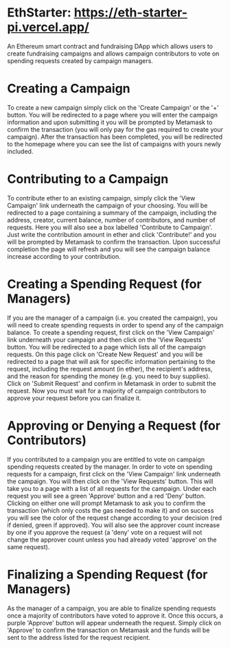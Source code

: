 # EthStarter: https://eth-starter-pi.vercel.app/
An Ethereum smart contract and fundraising DApp which allows users to create fundraising campaigns and allows campaign contributors to vote on spending requests created by campaign managers.

# Creating a Campaign
To create a new campaign simply click on the 'Create Campaign' or the '+' button. You will be redirected to a page where you will enter the campaign information and upon submitting it you will be prompted by Metamask to confirm the transaction (you will only pay for the gas required to create your campaign). After the transaction has been completed, you will be redirected to the homepage where you can see the list of campaigns with yours newly included.

# Contributing to a Campaign
To contribute ether to an existing campaign, simply click the 'View Campaign' link underneath the campaign of your choosing. You will be redirected to a page containing a summary of the campaign, including the address, creator, current balance, number of contributors, and number of requests. Here you will also see a box labelled 'Contribute to Campaign'. Just write the contribution amount in ether and click 'Contribute!' and you will be prompted by Metamask to confirm the transaction. Upon successful completion the page will refresh and you will see the campaign balance increase according to your contribution.

# Creating a Spending Request (for Managers)
If you are the manager of a campaign (i.e. you created the campaign), you will need to create spending requests in order to spend any of the campaign balance. To create a spending request, first click on the 'View Campaign' link underneath your campaign and then click on the 'View Requests' button. You will be redirected to a page which lists all of the campaign requests. On this page click on 'Create New Request' and you will be redirected to a page that will ask for specific information pertaining to the request, including the request amount (in ether), the recipient's address, and the reason for spending the money (e.g. you need to buy supplies). Click on 'Submit Request' and confirm in Metamask in order to submit the request. Now you must wait for a majority of campaign contributors to approve your request before you can finalize it.

# Approving or Denying a Request (for Contributors)
If you contributed to a campaign you are entitled to vote on campaign spending requests created by the manager. In order to vote on spending requests for a campaign, first click on the 'View Campaign' link underneath the campaign. You will then click on the 'View Requests' button. This will take you to a page with a list of all requests for the campaign. Under each request you will see a green 'Approve' button and a red 'Deny' button. Clicking on either one will prompt Metamask to ask you to confirm the transaction (which only costs the gas needed to make it) and on success you will see the color of the request change according to your decision (red if denied, green if approved). You will also see the approver count increase by one if you approve the request (a 'deny' vote on a request will not change the approver count unless you had already voted 'approve' on the same request).

# Finalizing a Spending Request (for Managers)
As the manager of a campaign, you are able to finalize spending requests once a majority of contributors have voted to approve it. Once this occurs, a purple 'Approve' button will appear underneath the request. Simply click on 'Approve' to confirm the transaction on Metamask and the funds will be sent to the address listed for the request recipient.
